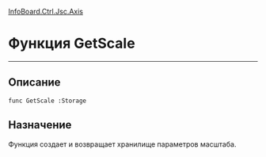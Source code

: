 ﻿---
Link: InfoBoard.Ctrl.Jsc.Axis.@GetScale
---

<!---  Навигация
[Имя проекта](#) :
-->
[InfoBoard.Ctrl.Jsc.Axis](Default)

# Функция GetScale
---

## Описание

    func GetScale :Storage

<!--
## Аргументы{#Args}

### Аргумент1

Описание аргумента 1
-->

## Назначение

Функция создает и возвращает хранилище параметров масштаба.

<!--
## Пример

    GetScale...
-->

